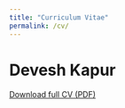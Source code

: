 ```yaml
---
title: "Curriculum Vitae"
permalink: /cv/
---
```


# Devesh Kapur

[Download full CV (PDF)](/files/Devesh-Kapur-CV-Jan-2023.pdf)
